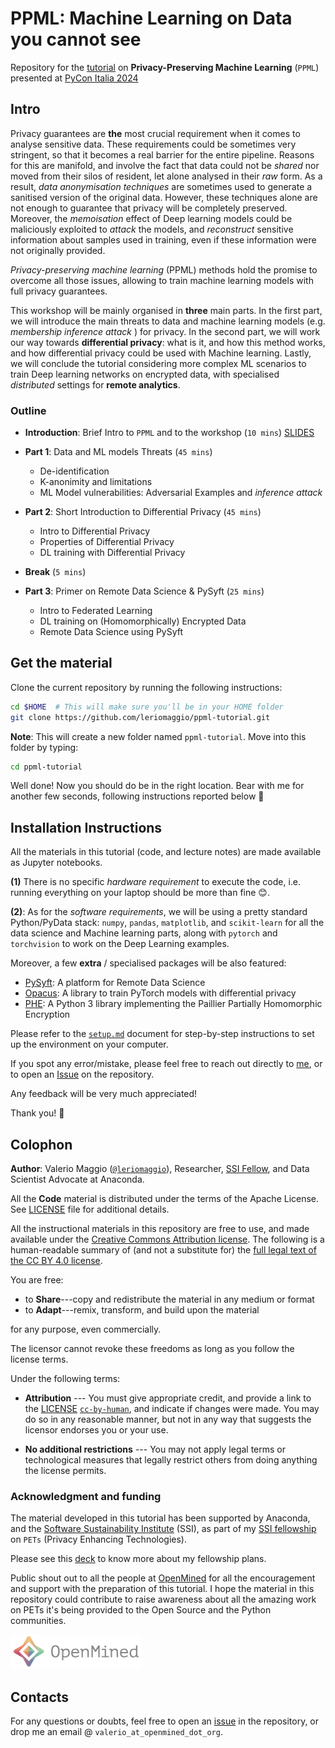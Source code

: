 # PPML: Machine Learning on Data you cannot see

Repository for the [tutorial](https://2024.pycon.it/en/submission/ryez) on **Privacy-Preserving Machine Learning** (`PPML`) presented at [PyCon Italia 2024](https://2024.pycon.it)

## Intro

Privacy guarantees are **the** most crucial requirement when it comes to analyse sensitive data. These requirements could be sometimes very stringent, so that it becomes a real barrier for the entire pipeline. Reasons for this are manifold, and involve the fact that data could not be _shared_ nor moved from their silos of resident, let alone analysed in their _raw_ form. As a result, _data anonymisation techniques_ are sometimes used to generate a sanitised version of the original data. However, these techniques alone are not enough to guarantee that privacy will be completely preserved. Moreover, the _memoisation_ effect of Deep learning  models could be maliciously exploited to _attack_ the models, and _reconstruct_  sensitive information about samples used in training, even if these information were not originally provided. 

*Privacy-preserving machine learning* (PPML) methods hold the promise to overcome all those issues, allowing to train machine learning models with full privacy guarantees.

This workshop will be mainly organised in **three** main parts. In the first part, we will introduce the main threats to 
data and machine learning models (e.g. _membership inference attack_ ) for privacy. 
In the second part, we will work our way towards  **differential privacy**: what is it, and how this method works, and 
how differential privacy could be used with Machine learning. 
Lastly, we will conclude the tutorial considering more complex ML scenarios to train Deep learning networks on encrypted data, with specialised _distributed_ settings for **remote analytics**.

### Outline

- **Introduction**: Brief Intro to `PPML` and to the workshop (`10 mins`) [SLIDES](https://speakerdeck.com/leriomaggio/ppml-pyconit24)

- **Part 1**: Data and ML models Threats (`45 mins`)
  - De-identification
  - K-anonimity and limitations
  - ML Model vulnerabilities: Adversarial Examples and _inference attack_

- **Part 2**: Short Introduction to Differential Privacy (`45 mins`)
  
  - Intro to Differential Privacy
  - Properties of Differential Privacy
  - DL training with Differential Privacy

- **Break** (`5 mins`)

- **Part 3**: Primer on Remote Data Science & PySyft (`25 mins`)
  - Intro to Federated Learning
  - DL training on (Homomorphically) Encrypted Data
  - Remote Data Science using PySyft


## Get the material

Clone the current repository by running the following instructions:

```bash
cd $HOME  # This will make sure you'll be in your HOME folder
git clone https://github.com/leriomaggio/ppml-tutorial.git
```

**Note**: This will create a new folder named `ppml-tutorial`. Move into this folder by typing:

```bash
cd ppml-tutorial
```

Well done! Now you should do be in the right location.
Bear with me for another few seconds, following instructions reported below 🙏

## Installation Instructions

All the materials in this tutorial (code, and lecture notes) are made available as
Jupyter notebooks.

**(1)** There is no specific _hardware requirement_ to execute the code, i.e. running everything
on your laptop should be more than fine 😊.

**(2)**: As for the _software requirements_, we will be using a pretty standard Python/PyData stack:
`numpy`, `pandas`, `matplotlib`, and `scikit-learn` for all the data science and Machine learning parts,
along with `pytorch` and `torchvision` to work on the Deep Learning examples.

Moreover, a few **extra** / specialised packages will be also featured:
- [PySyft](https://github.com/OpenMined/PySyft): A platform for Remote Data Science
- [Opacus](https://opacus.ai): A library to train PyTorch models with differential privacy
- [PHE](https://pypi.org/project/phe/): A Python 3 library implementing the Paillier Partially Homomorphic Encryption

Please refer to the [`setup.md`](./setup.md) document for step-by-step instructions to set up the environment
on your computer.

If you spot any error/mistake, please feel free to reach out directly to [me](mailto:valerio@openmined.org?subject=PPML%20SciPy23%20Issue), or to open an [Issue](http://github.com/leriomaggio/ppml-tutorial/issues)
on the repository.

Any feedback will be very much appreciated!

Thank you! 🙏

## Colophon

**Author**: Valerio Maggio ([`@leriomaggio`](https://twitter.com/leriomaggio)),
Researcher, [SSI Fellow](https://www.software.ac.uk/about/fellows/valerio-maggio),
and Data Scientist Advocate at Anaconda.

All the **Code** material is distributed under the terms of the Apache License. See [LICENSE](./LICENSE) file for additional details.

All the instructional materials in this repository are free to use, and made available under the [Creative Commons Attribution
license](https://creativecommons.org/licenses/by/4.0/). The following is a human-readable summary of (and not a substitute for) the [full legal text of the CC BY 4.0
license](https://creativecommons.org/licenses/by/4.0/legalcode).

You are free:

* to **Share**---copy and redistribute the material in any medium or format
* to **Adapt**---remix, transform, and build upon the material

for any purpose, even commercially.

The licensor cannot revoke these freedoms as long as you follow the
license terms.

Under the following terms:

* **Attribution** --- You must give appropriate credit, and provide a link to the
  [LICENSE](https://github.com/leriomaggio/ppml-tutorial/LICENSE) [`cc-by-human`](https://creativecommons.org/licenses/by/4.0/),
  and indicate if changes were made.
  You may do so in any reasonable manner, but not in any way that suggests the
  licensor endorses you or your use.
  
* **No additional restrictions** --- You may not apply legal terms or
technological measures that legally restrict others from doing
anything the license permits.

### Acknowledgment and funding

The material developed in this tutorial has been supported by Anaconda, and the [Software Sustainability Institute](https://www.software.ac.uk) (SSI), as part of my 
[SSI fellowship](https://www.software.ac.uk/about/fellows/valerio-maggio) on `PETs` (Privacy Enhancing Technologies).

Please see this [deck](https://speakerdeck.com/leriomaggio/privacy-enhancing-data-science-ssi-fellowship-2022) to know more about my fellowship plans.

Public shout out to all the people at [OpenMined](https://www.openmined.org) for all the encouragement and support with the preparation of this tutorial.
I hope the material in this repository could contribute to raise awareness about all the amazing work on PETs it's being provided to the Open Source and the Python communities.

![OpenMined](./logos/openmined_logo_small.png "OpenMined")

## Contacts

For any questions or doubts, feel free to open an [issue](https://github.com/leriomaggio/ppml-tutorial/issues) in the repository, or drop me an email @ `valerio_at_openmined_dot_org`.
